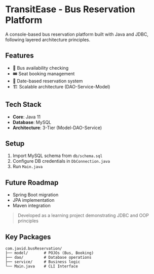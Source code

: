 # TransitEase - Bus Reservation Platform

A console-based bus reservation platform built with Java and JDBC, following layered architecture principles.

## Features
- 🚌 Bus availability checking
- 🎟️ Seat booking management
- 📅 Date-based reservation system
- 🏗️ Scalable architecture (DAO-Service-Model)

## Tech Stack
- **Core**: Java 11
- **Database**: MySQL
- **Architecture**: 3-Tier (Model-DAO-Service)

## Setup
1. Import MySQL schema from `db/schema.sql`
2. Configure DB credentials in `DbConnection.java`
3. Run `Main.java`

## Future Roadmap
- Spring Boot migration
- JPA implementation
- Maven integration

> Developed as a learning project demonstrating JDBC and OOP principles

## Key Packages
```text
com.javid.busReservation/
├── model/       # POJOs (Bus, Booking)
├── dao/         # Database operations
├── service/     # Business logic
└── Main.java    # CLI Interface
